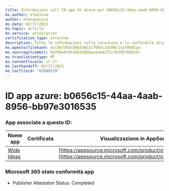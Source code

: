 ```yaml
---
title: Informazioni sull'ID app di Azure per b0656c15-44aa-4aab-8956-bb97e3016535
ms.author: elmalova
author: elenamalova
ms.date: 02/17/2022
ms.topic: article
ms.service: attestation
certification_type: attested
description: Tutte le informazioni sulla sicurezza e la conformità disponibili per b0656c15-44aa-4aab-8956-bb97e3016535.
ms.openlocfilehash: 4cc847d5dc89b430321f091c2d590c1ce70605aa
ms.sourcegitcommit: 8af0be0295356438dbaa1dad225cfb390785b15c
ms.translationtype: MT
ms.contentlocale: it-IT
ms.lasthandoff: 02/17/2022
ms.locfileid: "62889329"
---
```

# <a name="azure-app-id-b0656c15-44aa-4aab-8956-bb97e3016535"></a>ID app azure: b0656c15-44aa-4aab-8956-bb97e3016535


### <a name="apps-associated-with-this-id"></a>App associate a questo ID:
| **Nome app** | **Certificata** | **Visualizzazione in AppSource** |
|--------------|---------------|-----------------------|
| [Wide Ideas](https://docs.microsoft.com/microsoft-365-app-certification/forward/WA200000819) |  | [https://appsource.microsoft.com/product/office/WA200000819](https://appsource.microsoft.com/product/office/WA200000819) |

### <a name="microsoft-365-app-compliance-status"></a>Microsoft 365 stato conformità app
- Publisher Attestaton Status: Completed
